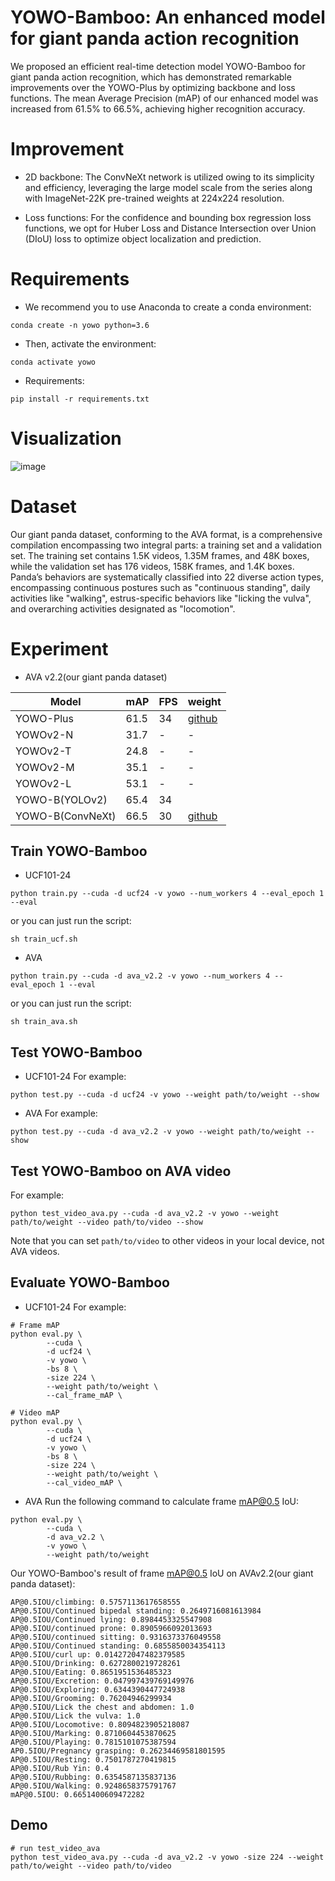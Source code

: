 # YOWO-Bamboo: An enhanced model for giant panda action recognition 
We proposed an efficient real-time detection model YOWO-Bamboo for giant panda action recognition, which has demonstrated remarkable improvements over the YOWO-Plus by optimizing backbone and loss functions. The mean Average Precision (mAP) of our enhanced model was increased from 61.5% to 66.5%, achieving higher recognition accuracy.

# Improvement
- 2D backbone: The ConvNeXt network is utilized owing to its simplicity and efficiency, leveraging the large model scale from the series along with ImageNet-22K pre-trained weights at 224x224 resolution.

- Loss functions: For the confidence and bounding box regression loss functions, we opt for Huber Loss and Distance Intersection over Union (DIoU) loss to optimize object localization and prediction.


# Requirements
- We recommend you to use Anaconda to create a conda environment:
```Shell
conda create -n yowo python=3.6
```

- Then, activate the environment:
```Shell
conda activate yowo
```

- Requirements:
```Shell
pip install -r requirements.txt 
```

# Visualization

![image](./img_files/panda_1.gif)


# Dataset
Our giant panda dataset, conforming to the AVA format, is a comprehensive compilation encompassing two integral parts: a training set and a validation set. The training set contains 1.5K videos, 1.35M frames, and 48K boxes, while the validation set has 176 videos, 158K frames, and 1.4K boxes. Panda’s behaviors are systematically classified into 22 diverse action types, encompassing continuous postures such as "continuous standing", daily activities like "walking", estrus-specific behaviors like "licking the vulva", and overarching activities designated as "locomotion". 

# Experiment

* AVA v2.2(our giant panda dataset)

|     Model      |    mAP    |   FPS   |    weight    |
|----------------|-----------|---------|--------------|
|    YOWO-Plus   |   61.5    |    34   |[github](https://github.com/detimage123/download/blob/master/yowo_epoch_10.pth)      |
|    YOWOv2-N    |   31.7    |    -    |       -      |
|    YOWOv2-T    |   24.8    |    -    |       -      |
|    YOWOv2-M    |   35.1    |    -    |       -      |
|    YOWOv2-L    |   53.1    |    -    |       -      |
| YOWO-B(YOLOv2) |   65.4    |    34   |  |
|YOWO-B(ConvNeXt)|   66.5    |    30   |[github](https://github.com/detimage123/download/blob/master/yowo-b_convnext.pth) |

## Train YOWO-Bamboo
* UCF101-24

```Shell
python train.py --cuda -d ucf24 -v yowo --num_workers 4 --eval_epoch 1 --eval
```

or you can just run the script:

```Shell
sh train_ucf.sh
```

* AVA
```Shell
python train.py --cuda -d ava_v2.2 -v yowo --num_workers 4 --eval_epoch 1 --eval
```

or you can just run the script:

```Shell
sh train_ava.sh
```

##  Test YOWO-Bamboo
* UCF101-24
For example:

```Shell
python test.py --cuda -d ucf24 -v yowo --weight path/to/weight --show
```

* AVA
For example:

```Shell
python test.py --cuda -d ava_v2.2 -v yowo --weight path/to/weight --show
```

##  Test YOWO-Bamboo on AVA video
For example:

```Shell
python test_video_ava.py --cuda -d ava_v2.2 -v yowo --weight path/to/weight --video path/to/video --show
```

Note that you can set ```path/to/video``` to other videos in your local device, not AVA videos.

## Evaluate YOWO-Bamboo
* UCF101-24
For example:

```Shell
# Frame mAP
python eval.py \
        --cuda \
        -d ucf24 \
        -v yowo \
        -bs 8 \
        -size 224 \
        --weight path/to/weight \
        --cal_frame_mAP \
```
```Shell
# Video mAP
python eval.py \
        --cuda \
        -d ucf24 \
        -v yowo \
        -bs 8 \
        -size 224 \
        --weight path/to/weight \
        --cal_video_mAP \
```


* AVA
Run the following command to calculate frame mAP@0.5 IoU:

```Shell
python eval.py \
        --cuda \
        -d ava_v2.2 \
        -v yowo \
        --weight path/to/weight
```

Our YOWO-Bamboo's result of frame mAP@0.5 IoU on AVAv2.2(our giant panda dataset):
```Shell
AP@0.5IOU/climbing: 0.5757113617658555
AP@0.5IOU/Continued bipedal standing: 0.2649716081613984
AP@0.5IOU/Continued lying: 0.8984453325547908
AP@0.5IOU/continued prone: 0.8905966092013693
AP@0.5IOU/continued sitting: 0.9316373376049558
AP@0.5IOU/Continued standing: 0.6855850034354113
AP@0.5IOU/curl up: 0.014272047482379585
AP@0.5IOU/Drinking: 0.6272800219728261
AP@0.5IOU/Eating: 0.8651951536485323
AP@0.5IOU/Excretion: 0.047997439769149976
AP@0.5IOU/Exploring: 0.6344390447724938
AP@0.5IOU/Grooming: 0.76204946299934
AP@0.5IOU/Lick the chest and abdomen: 1.0
AP@0.5IOU/Lick the vulva: 1.0
AP@0.5IOU/Locomotive: 0.8094823905218087
AP@0.5IOU/Marking: 0.8710604453870625
AP@0.5IOU/Playing: 0.7815101075387594
AP0.5IOU/Pregnancy grasping: 0.26234469581801595
AP@0.5IOU/Resting: 0.7501787270419815
AP@0.5IOU/Rub Yin: 0.4
AP@0.5IOU/Rubbing: 0.6354587135837136
AP@0.5IOU/Walking: 0.9248658375791767
mAP@0.5IOU: 0.6651400609472282
```

## Demo
```Shell
# run test_video_ava
python test_video_ava.py --cuda -d ava_v2.2 -v yowo -size 224 --weight path/to/weight --video path/to/video
```
